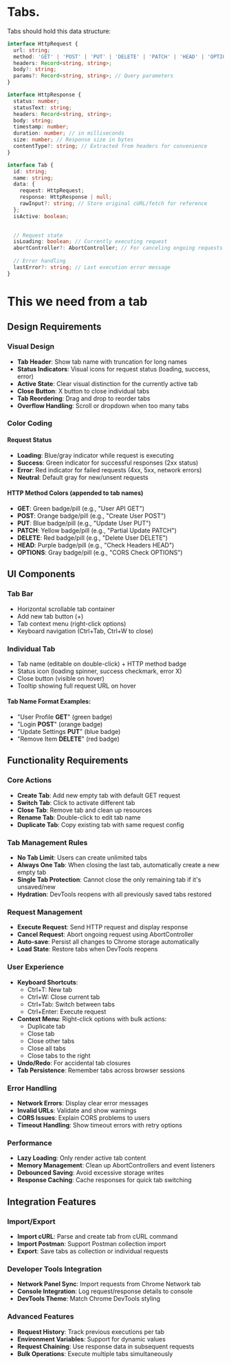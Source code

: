 # Tabs.

Tabs should hold this data structure:
``` typescript
interface HttpRequest {
  url: string;
  method: 'GET' | 'POST' | 'PUT' | 'DELETE' | 'PATCH' | 'HEAD' | 'OPTIONS';
  headers: Record<string, string>;
  body?: string;
  params?: Record<string, string>; // Query parameters
}

interface HttpResponse {
  status: number;
  statusText: string;
  headers: Record<string, string>;
  body: string;
  timestamp: number;
  duration: number; // in milliseconds
  size: number; // Response size in bytes
  contentType?: string; // Extracted from headers for convenience
}

interface Tab {
  id: string;
  name: string;
  data: {
    request: HttpRequest;
    response: HttpResponse | null;
    rawInput?: string; // Store original cURL/fetch for reference
  };
  isActive: boolean;
  

  // Request state
  isLoading: boolean; // Currently executing request
  abortController?: AbortController; // For canceling ongoing requests
  
  // Error handling
  lastError?: string; // Last execution error message
}
```


# This we need from a tab

## Design Requirements

### Visual Design
- **Tab Header**: Show tab name with truncation for long names
- **Status Indicators**: Visual icons for request status (loading, success, error)
- **Active State**: Clear visual distinction for the currently active tab
- **Close Button**: X button to close individual tabs
- **Tab Reordering**: Drag and drop to reorder tabs
- **Overflow Handling**: Scroll or dropdown when too many tabs

### Color Coding

#### Request Status
- **Loading**: Blue/gray indicator while request is executing
- **Success**: Green indicator for successful responses (2xx status)
- **Error**: Red indicator for failed requests (4xx, 5xx, network errors)
- **Neutral**: Default gray for new/unsent requests

#### HTTP Method Colors (appended to tab names)
- **GET**: Green badge/pill (e.g., "User API GET")
- **POST**: Orange badge/pill (e.g., "Create User POST")
- **PUT**: Blue badge/pill (e.g., "Update User PUT")
- **PATCH**: Yellow badge/pill (e.g., "Partial Update PATCH")
- **DELETE**: Red badge/pill (e.g., "Delete User DELETE")
- **HEAD**: Purple badge/pill (e.g., "Check Headers HEAD")
- **OPTIONS**: Gray badge/pill (e.g., "CORS Check OPTIONS")

## UI Components

### Tab Bar
- Horizontal scrollable tab container
- Add new tab button (+)
- Tab context menu (right-click options)
- Keyboard navigation (Ctrl+Tab, Ctrl+W to close)

### Individual Tab
- Tab name (editable on double-click) + HTTP method badge
- Status icon (loading spinner, success checkmark, error X)
- Close button (visible on hover)
- Tooltip showing full request URL on hover

#### Tab Name Format Examples:
- "User Profile **GET**" (green badge)
- "Login **POST**" (orange badge)  
- "Update Settings **PUT**" (blue badge)
- "Remove Item **DELETE**" (red badge)

## Functionality Requirements

### Core Actions
- **Create Tab**: Add new empty tab with default GET request
- **Switch Tab**: Click to activate different tab
- **Close Tab**: Remove tab and clean up resources
- **Rename Tab**: Double-click to edit tab name
- **Duplicate Tab**: Copy existing tab with same request config

### Tab Management Rules
- **No Tab Limit**: Users can create unlimited tabs
- **Always One Tab**: When closing the last tab, automatically create a new empty tab
- **Single Tab Protection**: Cannot close the only remaining tab if it's unsaved/new
- **Hydration**: DevTools reopens with all previously saved tabs restored

### Request Management
- **Execute Request**: Send HTTP request and display response
- **Cancel Request**: Abort ongoing request using AbortController
- **Auto-save**: Persist all changes to Chrome storage automatically
- **Load State**: Restore tabs when DevTools reopens

### User Experience
- **Keyboard Shortcuts**: 
  - Ctrl+T: New tab
  - Ctrl+W: Close current tab
  - Ctrl+Tab: Switch between tabs
  - Ctrl+Enter: Execute request
- **Context Menu**: Right-click options with bulk actions:
  - Duplicate tab
  - Close tab
  - Close other tabs
  - Close all tabs
  - Close tabs to the right
- **Undo/Redo**: For accidental tab closures
- **Tab Persistence**: Remember tabs across browser sessions

### Error Handling
- **Network Errors**: Display clear error messages
- **Invalid URLs**: Validate and show warnings
- **CORS Issues**: Explain CORS problems to users
- **Timeout Handling**: Show timeout errors with retry options

### Performance
- **Lazy Loading**: Only render active tab content
- **Memory Management**: Clean up AbortControllers and event listeners
- **Debounced Saving**: Avoid excessive storage writes
- **Response Caching**: Cache responses for quick tab switching

## Integration Features

### Import/Export
- **Import cURL**: Parse and create tab from cURL command
- **Import Postman**: Support Postman collection import
- **Export**: Save tabs as collection or individual requests

### Developer Tools Integration
- **Network Panel Sync**: Import requests from Chrome Network tab
- **Console Integration**: Log request/response details to console
- **DevTools Theme**: Match Chrome DevTools styling

### Advanced Features
- **Request History**: Track previous executions per tab
- **Environment Variables**: Support for dynamic values
- **Request Chaining**: Use response data in subsequent requests
- **Bulk Operations**: Execute multiple tabs simultaneously